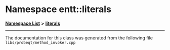 

# Namespace entt::literals



[**Namespace List**](namespaces.md) **>** [**literals**](namespaceentt_1_1literals.md)







































































------------------------------
The documentation for this class was generated from the following file `libs/probeqt/method_invoker.cpp`

